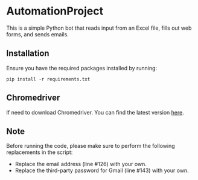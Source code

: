 # AutomationProject

This is a simple Python bot that reads input from an Excel file, fills out web forms, and sends emails.

## Installation

Ensure you have the required packages installed by running:

`pip install -r requirements.txt`

## Chromedriver

If need to download Chromedriver. You can find the latest version [here](https://googlechromelabs.github.io/chrome-for-testing/).

## Note

Before running the code, please make sure to perform the following replacements in the script:
- Replace the email address (line #126) with your own.
- Replace the third-party password for Gmail (line #143) with your own.
